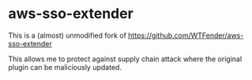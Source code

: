 # aws-sso-extender
This is a (almost) unmodified fork of https://github.com/WTFender/aws-sso-extender

This allows me to protect against supply chain attack where the original plugin can be maliciously updated.